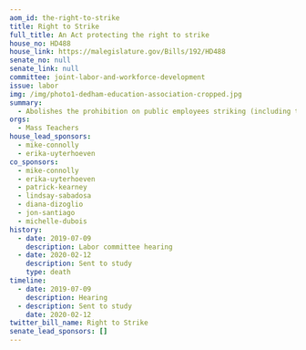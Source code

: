 ```yaml
---
aom_id: the-right-to-strike
title: Right to Strike
full_title: An Act protecting the right to strike
house_no: HD488
house_link: https://malegislature.gov/Bills/192/HD488
senate_no: null
senate_link: null
committee: joint-labor-and-workforce-development
issue: labor
img: /img/photo1-dedham-education-association-cropped.jpg
summary:
  - Abolishes the prohibition on public employees striking (including teachers)
orgs:
  - Mass Teachers
house_lead_sponsors:
  - mike-connolly
  - erika-uyterhoeven
co_sponsors:
  - mike-connolly
  - erika-uyterhoeven
  - patrick-kearney
  - lindsay-sabadosa
  - diana-dizoglio
  - jon-santiago
  - michelle-dubois
history:
  - date: 2019-07-09
    description: Labor committee hearing
  - date: 2020-02-12
    description: Sent to study
    type: death
timeline:
  - date: 2019-07-09
    description: Hearing
  - description: Sent to study
    date: 2020-02-12
twitter_bill_name: Right to Strike
senate_lead_sponsors: []
---
```

